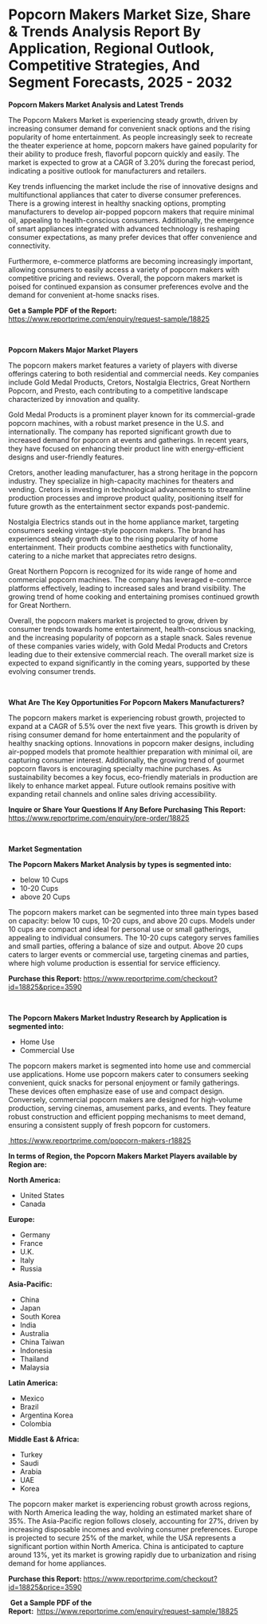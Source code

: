 <p><h1>Popcorn Makers Market Size, Share & Trends Analysis Report By Application, Regional Outlook, Competitive Strategies, And Segment Forecasts, 2025 - 2032</h1></p><p><strong>Popcorn Makers Market Analysis and Latest Trends</strong></p>
<p><p>The Popcorn Makers Market is experiencing steady growth, driven by increasing consumer demand for convenient snack options and the rising popularity of home entertainment. As people increasingly seek to recreate the theater experience at home, popcorn makers have gained popularity for their ability to produce fresh, flavorful popcorn quickly and easily. The market is expected to grow at a CAGR of 3.20% during the forecast period, indicating a positive outlook for manufacturers and retailers.</p><p>Key trends influencing the market include the rise of innovative designs and multifunctional appliances that cater to diverse consumer preferences. There is a growing interest in healthy snacking options, prompting manufacturers to develop air-popped popcorn makers that require minimal oil, appealing to health-conscious consumers. Additionally, the emergence of smart appliances integrated with advanced technology is reshaping consumer expectations, as many prefer devices that offer convenience and connectivity.</p><p>Furthermore, e-commerce platforms are becoming increasingly important, allowing consumers to easily access a variety of popcorn makers with competitive pricing and reviews. Overall, the popcorn makers market is poised for continued expansion as consumer preferences evolve and the demand for convenient at-home snacks rises.</p></p>
<p><strong>Get a Sample PDF of the Report:&nbsp;</strong> <a href="https://www.reportprime.com/enquiry/request-sample/18825?utm_campaign=4603&utm_medium=2&utm_source=Github&utm_content=ia&utm_term=19052025&utm_id=popcorn-makers">https://www.reportprime.com/enquiry/request-sample/18825</a></p>
<p>&nbsp;</p>
<p><strong>Popcorn Makers Major Market Players</strong></p>
<p><p>The popcorn makers market features a variety of players with diverse offerings catering to both residential and commercial needs. Key companies include Gold Medal Products, Cretors, Nostalgia Electrics, Great Northern Popcorn, and Presto, each contributing to a competitive landscape characterized by innovation and quality.</p><p>Gold Medal Products is a prominent player known for its commercial-grade popcorn machines, with a robust market presence in the U.S. and internationally. The company has reported significant growth due to increased demand for popcorn at events and gatherings. In recent years, they have focused on enhancing their product line with energy-efficient designs and user-friendly features.</p><p>Cretors, another leading manufacturer, has a strong heritage in the popcorn industry. They specialize in high-capacity machines for theaters and vending. Cretors is investing in technological advancements to streamline production processes and improve product quality, positioning itself for future growth as the entertainment sector expands post-pandemic.</p><p>Nostalgia Electrics stands out in the home appliance market, targeting consumers seeking vintage-style popcorn makers. The brand has experienced steady growth due to the rising popularity of home entertainment. Their products combine aesthetics with functionality, catering to a niche market that appreciates retro designs.</p><p>Great Northern Popcorn is recognized for its wide range of home and commercial popcorn machines. The company has leveraged e-commerce platforms effectively, leading to increased sales and brand visibility. The growing trend of home cooking and entertaining promises continued growth for Great Northern.</p><p>Overall, the popcorn makers market is projected to grow, driven by consumer trends towards home entertainment, health-conscious snacking, and the increasing popularity of popcorn as a staple snack. Sales revenue of these companies varies widely, with Gold Medal Products and Cretors leading due to their extensive commercial reach. The overall market size is expected to expand significantly in the coming years, supported by these evolving consumer trends.</p></p>
<p>&nbsp;</p>
<p><strong>What Are The Key Opportunities For Popcorn Makers Manufacturers?</strong></p>
<p><p>The popcorn makers market is experiencing robust growth, projected to expand at a CAGR of 5.5% over the next five years. This growth is driven by rising consumer demand for home entertainment and the popularity of healthy snacking options. Innovations in popcorn maker designs, including air-popped models that promote healthier preparation with minimal oil, are capturing consumer interest. Additionally, the growing trend of gourmet popcorn flavors is encouraging specialty machine purchases. As sustainability becomes a key focus, eco-friendly materials in production are likely to enhance market appeal. Future outlook remains positive with expanding retail channels and online sales driving accessibility.</p></p>
<p><strong>Inquire or Share Your Questions If Any Before Purchasing This Report:</strong> <a href="https://www.reportprime.com/enquiry/pre-order/18825?utm_campaign=4603&utm_medium=2&utm_source=Github&utm_content=ia&utm_term=19052025&utm_id=popcorn-makers">https://www.reportprime.com/enquiry/pre-order/18825</a></p>
<p>&nbsp;</p>
<p><strong>Market Segmentation</strong></p>
<p><strong>The Popcorn Makers Market Analysis by types is segmented into:</strong></p>
<p><ul><li>below 10 Cups</li><li>10-20 Cups</li><li>above 20 Cups</li></ul></p>
<p><p>The popcorn makers market can be segmented into three main types based on capacity: below 10 cups, 10-20 cups, and above 20 cups. Models under 10 cups are compact and ideal for personal use or small gatherings, appealing to individual consumers. The 10-20 cups category serves families and small parties, offering a balance of size and output. Above 20 cups caters to larger events or commercial use, targeting cinemas and parties, where high volume production is essential for service efficiency.</p></p>
<p><strong>Purchase this Report:&nbsp;</strong><a href="https://www.reportprime.com/checkout?id=18825&price=3590&utm_campaign=4603&utm_medium=2&utm_source=Github&utm_content=ia&utm_term=19052025&utm_id=popcorn-makers">https://www.reportprime.com/checkout?id=18825&price=3590</a></p>
<p>&nbsp;</p>
<p><strong>The Popcorn Makers Market Industry Research by Application is segmented into:</strong></p>
<p><ul><li>Home Use</li><li>Commercial Use</li></ul></p>
<p><p>The popcorn makers market is segmented into home use and commercial use applications. Home use popcorn makers cater to consumers seeking convenient, quick snacks for personal enjoyment or family gatherings. These devices often emphasize ease of use and compact design. Conversely, commercial popcorn makers are designed for high-volume production, serving cinemas, amusement parks, and events. They feature robust construction and efficient popping mechanisms to meet demand, ensuring a consistent supply of fresh popcorn for customers.</p></p>
<p><a href="https://www.reportprime.com/popcorn-makers-r18825?utm_campaign=4603&utm_medium=2&utm_source=Github&utm_content=ia&utm_term=19052025&utm_id=popcorn-makers">&nbsp;https://www.reportprime.com/popcorn-makers-r18825</a></p>
<p><strong>In terms of Region, the Popcorn Makers Market Players available by Region are:</strong></p>
<p>
    <p> <strong> North America: </strong>
        <ul>
            <li>United States</li>
            <li>Canada</li>
        </ul>
        </p> 
    <p> <strong> Europe: </strong>
        <ul>
            <li>Germany</li>
            <li>France</li>
            <li>U.K.</li>
            <li>Italy</li>
            <li>Russia</li>
        </ul>
        </p> 
    <p> <strong> Asia-Pacific: </strong>
        <ul>
            <li>China</li>
            <li>Japan</li>
            <li>South Korea</li>
            <li>India</li>
            <li>Australia</li>
            <li>China Taiwan</li>
            <li>Indonesia</li>
            <li>Thailand</li>
            <li>Malaysia</li>
        </ul>
        </p> 
    <p> <strong> Latin America: </strong>
        <ul>
            <li>Mexico</li>
            <li>Brazil</li>
            <li>Argentina Korea</li>
            <li>Colombia</li>
        </ul>
        </p> 
    <p> <strong> Middle East & Africa: </strong>
        <ul>
            <li>Turkey</li>
            <li>Saudi</li>
            <li>Arabia</li>
            <li>UAE</li>
            <li>Korea</li>
        </ul>
    </p>
    </p>
<p><p>The popcorn maker market is experiencing robust growth across regions, with North America leading the way, holding an estimated market share of 35%. The Asia-Pacific region follows closely, accounting for 27%, driven by increasing disposable incomes and evolving consumer preferences. Europe is projected to secure 25% of the market, while the USA represents a significant portion within North America. China is anticipated to capture around 13%, yet its market is growing rapidly due to urbanization and rising demand for home appliances.</p></p>
<p><strong>Purchase this Report: </strong><a href="https://www.reportprime.com/checkout?id=18825&price=3590&utm_campaign=4603&utm_medium=2&utm_source=Github&utm_content=ia&utm_term=19052025&utm_id=popcorn-makers">https://www.reportprime.com/checkout?id=18825&price=3590</a></p>
<p>&nbsp;<strong>Get a Sample PDF of the Report:&nbsp;&nbsp;</strong><a href="https://www.reportprime.com/enquiry/request-sample/18825?utm_campaign=4603&utm_medium=2&utm_source=Github&utm_content=ia&utm_term=19052025&utm_id=popcorn-makers">https://www.reportprime.com/enquiry/request-sample/18825</a></p>
<p><strong></strong></p>
<p><p></p><p></p><p></p></p>